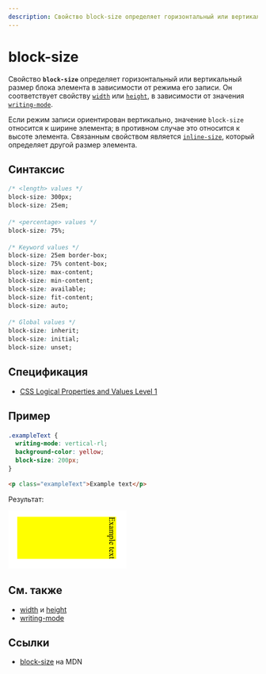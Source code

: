 ```yaml
---
description: Свойство block-size определяет горизонтальный или вертикальный размер блока элемента в зависимости от режима его записи
---
```


# block-size

Свойство **`block-size`** определяет горизонтальный или вертикальный размер блока элемента в зависимости от режима его записи. Он соответствует свойству [`width`](width.md) или [`height`](height.md), в зависимости от значения [`writing-mode`](writing-mode.md).

Если режим записи ориентирован вертикально, значение `block-size` относится к ширине элемента; в противном случае это относится к высоте элемента. Связанным свойством является [`inline-size`](inline-size.md), который определяет другой размер элемента.

## Синтаксис

```css
/* <length> values */
block-size: 300px;
block-size: 25em;

/* <percentage> values */
block-size: 75%;

/* Keyword values */
block-size: 25em border-box;
block-size: 75% content-box;
block-size: max-content;
block-size: min-content;
block-size: available;
block-size: fit-content;
block-size: auto;

/* Global values */
block-size: inherit;
block-size: initial;
block-size: unset;
```

## Спецификация

- [CSS Logical Properties and Values Level 1](https://drafts.csswg.org/css-logical/#dimension-properties)

## Пример

```css tab="CSS"
.exampleText {
  writing-mode: vertical-rl;
  background-color: yellow;
  block-size: 200px;
}
```

```html tab="HTML"
<p class="exampleText">Example text</p>
```

Результат:

![block-size](block-size.png)

## См. также

- [width](width.md) и [height](height.md)
- [writing-mode](writing-mode.md)

## Ссылки

- [block-size](https://developer.mozilla.org/en-US/docs/Web/CSS/block-size) на MDN
